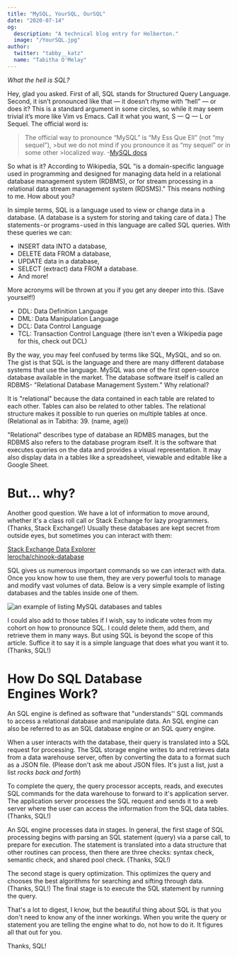 ```yaml
---
title: "MySQL, YourSQL, OurSQL"
date: "2020-07-14"
og:
  description: "A technical blog entry for Holberton."
  image: "/YourSQL.jpg"
author:
  twitter: "tabby__katz"
  name: "Tabitha O'Melay"
---
```


_What the hell is SQL?_

Hey, glad you asked. First of all, SQL stands for Structured Query Language. Second, it isn’t pronounced like that — it doesn’t rhyme with “hell” — or does it? This is a standard argument in some circles, so while it may seem trivial it’s more like Vim vs Emacs. Call it what you want, S — Q — L or Sequel. The official word is:

>The official way to pronounce “MySQL” is “My Ess Que Ell” (not “my sequel”),
	>but we do not mind if you pronounce it as “my sequel” or in some other
	>localized way. -[MySQL docs](https://dev.mysql.com/doc/refman/5.7/en/what-is-mysql.html)

So what is it? According to Wikipedia, SQL "is a domain-specific language used in programming and designed for managing data held in a relational database management system (RDBMS), or for stream processing in a relational data stream management system (RDSMS)." This means nothing to me. How about you?


In simple terms, SQL is a language used to view or change data in a database. (A database is a system for storing and taking care of data.) The statements - or programs - used in this language are called SQL queries. With these queries we can:

- INSERT data INTO a database,
- DELETE data FROM a database,
- UPDATE data in a database,
- SELECT (extract) data FROM a database.
- And more!


More acronyms will be thrown at you if you get any deeper into this. (Save yourself!)

- DDL: Data Definition Language
- DML: Data Manipulation Language
- DCL: Data Control Language
- TCL: Transaction Control Language (there isn't even a Wikipedia page for this, check out DCL)

By the way, you may feel confused by terms like SQL, MySQL, and so on. The gist is that SQL is the language and there are many different database systems that use the language. MySQL was one of the first open-source database available in the market. The database software itself is called an RDBMS- "Relational Database Management System." Why relational?


It is "relational" because the data contained in each table are related to each other. Tables can also be related to other tables. The relational structure makes it possible to run queries on multiple tables at once. (Relational as in Tabitha: 39. (name, age))


"Relational" describes type of database an RDMBS manages, but the RDBMS also refers to the database program itself. It is the software that executes queries on the data and provides a visual representation. It may also display data in a tables like a spreadsheet, viewable and editable like a Google Sheet.

# But… why?

Another good question. We have a lot of information to move around, whether it's a class roll call or Stack Exchange for lazy programmers. (Thanks, Stack Exchange!) Usually these databases are kept secret from outside eyes, but sometimes you can interact with them:


[Stack Exchange Data Explorer](data.stackexchange.com)<br>
[lerocha/chinook-database](https://github.com/lerocha/chinook-database)


SQL gives us numerous important commands so we can interact with data. Once you know how to use them, they are very powerful tools to manage and modify vast volumes of data. Below is a very simple example of listing databases and the tables inside one of them.

![an example of listing MySQL databases and tables](/tables.png)

I could also add to those tables if I wish, say to indicate votes from my cohort on how to pronounce SQL. I could delete them, add them, and retrieve them in many ways. But using SQL is beyond the scope of this article. Suffice it to say it is a simple language that does what you want it to. (Thanks, SQL!)

# How Do SQL Database Engines Work?

An SQL engine is defined as software that "understands'' SQL commands to access a relational database and manipulate data. An SQL engine can also be referred to as an SQL database engine or an SQL query engine.


When a user interacts with the database, their query is translated into a SQL request for processing. The SQL storage engine writes to and retrieves data from a data warehouse server, often by converting the data to a format such as a JSON file. (Please don't ask me about JSON files. It's just a list, just a list *rocks back and forth*)


To complete the query, the query processor accepts, reads, and executes SQL commands for the data warehouse to forward to it's application server. The application server processes the SQL request and sends it to a web server where the user can access the information from the SQL data tables. (Thanks, SQL!)


An SQL engine processes data in stages. In general, the first stage of SQL processing begins with parsing an SQL statement (query) via a parse call, to prepare for execution. The statement is translated into a data structure that other routines can process, then there are three checks: syntax check, semantic check, and shared pool check. (Thanks, SQL!)


The second stage is query optimization. This optimizes the query and chooses the best algorithms for searching and sifting through data. (Thanks, SQL!) The final stage is to execute the SQL statement by running the query.


That's a lot to digest, I know, but the beautiful thing about SQL is that you don't need to know any of the inner workings. When you write the query or statement you are telling the engine what to do, not how to do it. It figures all that out for you.


Thanks, SQL!
